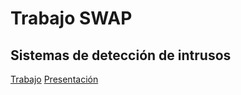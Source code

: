# Trabajo SWAP
## Sistemas de detección de intrusos

[Trabajo](https://github.com/AGCarlos/SWAP_1718/blob/master/trabajo/Deteccion%20de%20intrusos.pdf)
[Presentación](https://github.com/AGCarlos/SWAP_1718/blob/master/trabajo/INTRUDERS%20DETECTED.pdf)
